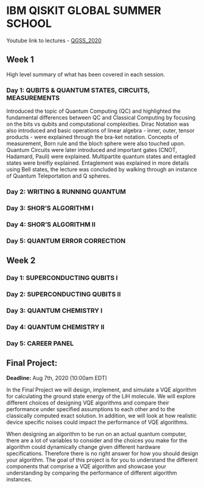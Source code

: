# IBM QISKIT GLOBAL SUMMER SCHOOL

Youtube link to lectures - <a href="https://www.youtube.com/playlist?list=PLOFEBzvs-VvqPzAH4jwcHbV_rJz2_l9B6">QGSS_2020</a>


## Week 1

High level summary of what has been covered in each session.

### Day 1: QUBITS & QUANTUM STATES, CIRCUITS, MEASUREMENTS
Introduced the topic of Quantum Computing (QC) and highlighted the fundamental differences between QC and Classical Computing by focusing on the bits vs qubits and computational complexities. Dirac Notation was also introduced and basic operations of linear algebra - inner, outer, tensor products - were explained through the bra-ket notation. Concepts of measurement, Born rule and the bloch sphere were also touched upon. Quantum Circuits were later introduced and important gates (CNOT, Hadamard, Pauli) were explained. Multipartite quantum states and entagled states were breifly explained. Entaglement was explained in more details using Bell states, the lecture was concluded by walking through an instance of Quantum Teleportation and Q spheres.


### Day 2: WRITING & RUNNING QUANTUM



### Day 3: SHOR’S ALGORITHM I



### Day 4: SHOR’S ALGORITHM II




### Day 5: QUANTUM ERROR CORRECTION




## Week 2

### Day 1: SUPERCONDUCTING QUBITS I

### Day 2: SUPERCONDUCTING QUBITS II

### Day 3: QUANTUM CHEMISTRY I

### Day 4: QUANTUM CHEMISTRY II

### Day 5: CAREER PANEL 

## Final Project:

**Deadline:** Aug 7th, 2020 (10:00am EDT)

In the Final Project we will design, implement, and simulate a VQE algorithm for calculating the ground state energy of the LiH molecule. We will explore different choices of designing VQE algorithms and compare their performance under specified assumptions to each other and to the classically computed exact solution. In addition, we will look at how realistic device specific noises could impact the performance of VQE algorithms. 

When designing an algorithm to be run on an actual quantum computer, there are a lot of variables to consider and the choices you make for the algorithm could dynamically change given different hardware specifications. Therefore there is no right answer for how you should design your algorithm. The goal of this project is for you to understand the different components that comprise a VQE algorithm and showcase your understanding by comparing the performance of different algorithm instances.

